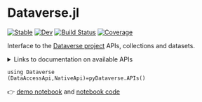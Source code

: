 # Dataverse.jl

[![Stable](https://img.shields.io/badge/docs-stable-blue.svg)](https://gaelforget.github.io/Dataverse.jl/stable/)
[![Dev](https://img.shields.io/badge/docs-dev-blue.svg)](https://gaelforget.github.io/Dataverse.jl/dev/)
[![Build Status](https://github.com/gaelforget/Dataverse.jl/actions/workflows/CI.yml/badge.svg?branch=main)](https://github.com/gaelforget/Dataverse.jl/actions/workflows/CI.yml?query=branch%3Amain)
[![Coverage](https://codecov.io/gh/gaelforget/Dataverse.jl/branch/main/graph/badge.svg)](https://codecov.io/gh/gaelforget/Dataverse.jl)

Interface to the [Dataverse project](https://dataverse.org) APIs, collections and datasets.

<details>
 <summary> Links to documentation on available APIs </summary>
<p>

- <https://demo.dataverse.org>
- <https://pydataverse.readthedocs.io/en/latest/index.html>
- <https://guides.dataverse.org/en/5.11/api/index.html>

</p>
</details>

```
using Dataverse
(DataAccessApi,NativeApi)=pyDataverse.APIs()
```

👉 [demo notebook](https://gaelforget.github.io/Dataverse.jl/dev/notebook.html) and [notebook code](https://github.com/gaelforget/Dataverse.jl/blob/main/docs/src/notebook.jl)
